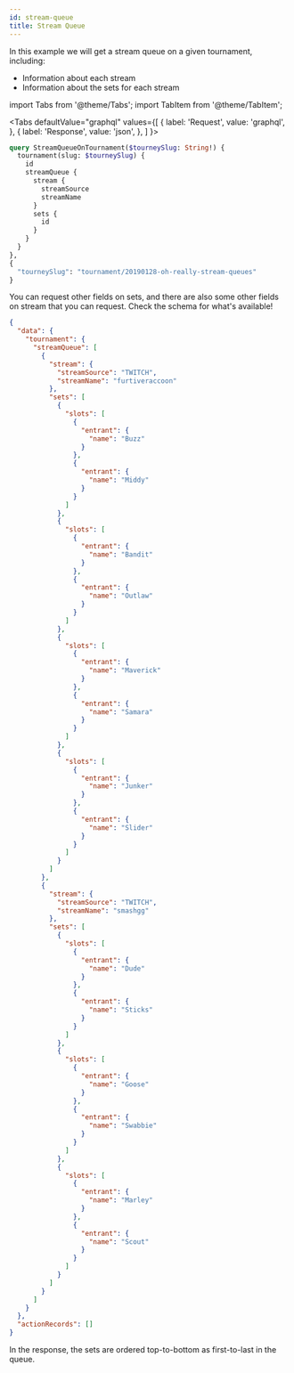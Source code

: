 ```yaml
---
id: stream-queue
title: Stream Queue
---
```


In this example we will get a stream queue on a given tournament, including:

- Information about each stream
- Information about the sets for each stream

import Tabs from '@theme/Tabs';
import TabItem from '@theme/TabItem';

<Tabs
defaultValue="graphql"
values={[
{ label: 'Request', value: 'graphql', },
{ label: 'Response', value: 'json', },
]
}>
<TabItem value="graphql">

```graphql
query StreamQueueOnTournament($tourneySlug: String!) {
  tournament(slug: $tourneySlug) {
    id
    streamQueue {
      stream {
        streamSource
        streamName
      }
      sets {
        id
      }
    }
  }
},
{
  "tourneySlug": "tournament/20190128-oh-really-stream-queues"
}
```

You can request other fields on sets, and there are also
some other fields on stream that you can request.
Check the schema for what's available!

</TabItem>

<TabItem value="json">

```json
{
  "data": {
    "tournament": {
      "streamQueue": [
        {
          "stream": {
            "streamSource": "TWITCH",
            "streamName": "furtiveraccoon"
          },
          "sets": [
            {
              "slots": [
                {
                  "entrant": {
                    "name": "Buzz"
                  }
                },
                {
                  "entrant": {
                    "name": "Middy"
                  }
                }
              ]
            },
            {
              "slots": [
                {
                  "entrant": {
                    "name": "Bandit"
                  }
                },
                {
                  "entrant": {
                    "name": "Outlaw"
                  }
                }
              ]
            },
            {
              "slots": [
                {
                  "entrant": {
                    "name": "Maverick"
                  }
                },
                {
                  "entrant": {
                    "name": "Samara"
                  }
                }
              ]
            },
            {
              "slots": [
                {
                  "entrant": {
                    "name": "Junker"
                  }
                },
                {
                  "entrant": {
                    "name": "Slider"
                  }
                }
              ]
            }
          ]
        },
        {
          "stream": {
            "streamSource": "TWITCH",
            "streamName": "smashgg"
          },
          "sets": [
            {
              "slots": [
                {
                  "entrant": {
                    "name": "Dude"
                  }
                },
                {
                  "entrant": {
                    "name": "Sticks"
                  }
                }
              ]
            },
            {
              "slots": [
                {
                  "entrant": {
                    "name": "Goose"
                  }
                },
                {
                  "entrant": {
                    "name": "Swabbie"
                  }
                }
              ]
            },
            {
              "slots": [
                {
                  "entrant": {
                    "name": "Marley"
                  }
                },
                {
                  "entrant": {
                    "name": "Scout"
                  }
                }
              ]
            }
          ]
        }
      ]
    }
  },
  "actionRecords": []
}
```

In the response, the sets are ordered top-to-bottom as first-to-last in the queue.

</TabItem>
</Tabs>
